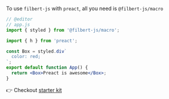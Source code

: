 To use `filbert-js` with `preact`, all you need is `@filbert-js/macro`

```jsx
// @editor
// app.js
import { styled } from '@filbert-js/macro';

import { h } from 'preact';

const Box = styled.div`
  color: red;
`;
export default function App() {
  return <Box>Preact is awesome</Box>;
}
```

👉 Checkout [starter kit](https://github.com/kuldeepkeshwar/filbert-js-examples-with-preact)
